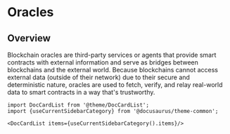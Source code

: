 # Oracles

## Overview

Blockchain oracles are third-party services or agents that provide smart contracts with external information and serve as bridges between blockchains and the external world. Because blockchains cannot access external data (outside of their network) due to their secure and deterministic nature, oracles are used to fetch, verify, and relay real-world data to smart contracts in a way that's trustworthy.

```mdx-code-block
import DocCardList from '@theme/DocCardList';
import {useCurrentSidebarCategory} from '@docusaurus/theme-common';

<DocCardList items={useCurrentSidebarCategory().items}/>
```